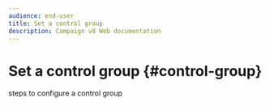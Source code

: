 ```yaml
---
audience: end-user
title: Set a control group
description: Campaign v8 Web documentation
---
```

# Set a control group {#control-group}

steps to configure a control group
